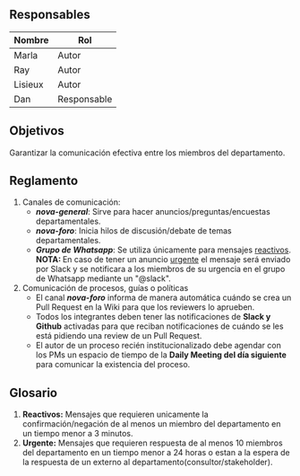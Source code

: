 ## Responsables
| Nombre    | Rol            | 
| --------- | -------------- | 
| Marla     | Autor          | 
| Ray     | Autor          |
| Lisieux     | Autor          |
| Dan       | Responsable    |

## Objetivos
Garantizar la comunicación efectiva entre los miembros del departamento.

## Reglamento
1. Canales de comunicación:
      <ul>    
          <li><b><i>nova-general</i></b>: Sirve para hacer anuncios/preguntas/encuestas departamentales. 
          </li>
          <li><b><i>nova-foro</i></b>: Inicia hilos de discusión/debate de temas departamentales.
          </li>
          <li><b><i>Grupo de Whatsapp</i></b>: Se utiliza únicamente para mensajes <a href="#glosario1">reactivos</a>.
          </li>
             <b>NOTA: </b>En caso de tener un anuncio <a href="#glosario2">urgente</a> el mensaje será enviado por Slack y se notificara a los miembros de su urgencia en el grupo de Whatsapp mediante un "@slack". 
      </ul>
2. Comunicación de procesos, guías o políticas
      <ul>
            <li> El canal <b><i>nova-foro</i></b> informa de manera automática cuándo se crea un Pull Request en la Wiki para que los reviewers lo aprueben.</li>   
            <li>Todos los integrantes deben tener las notificaciones de <b>Slack y Github</b> activadas para que reciban notificaciones de cuándo se les está pidiendo una review de un Pull Request.
            </li>
            <li>El autor de un proceso recién institucionalizado debe agendar con los PMs un espacio de tiempo de la <b>Daily Meeting del día siguiente</b> para comunicar la existencia del proceso.
            </li>
      </ul>

## Glosario
1. <b id="glosario1">Reactivos:</b> Mensajes que requieren unicamente la confirmación/negación de al menos un miembro del departamento en un tiempo menor a 3 minutos.
2. <b id="glosario2">Urgente:</b> Mensajes que requieren respuesta de al menos 10 miembros del departamento en un tiempo menor a 24 horas o estan a la espera de la respuesta de un externo al departamento(consultor/stakeholder).
